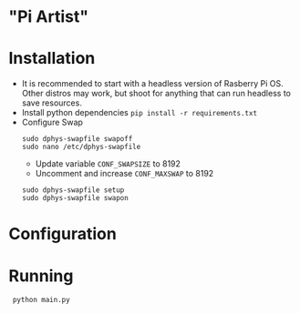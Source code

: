 # "Pi Artist"

# Installation
 - It is recommended to start with a headless version of Rasberry Pi OS.   Other distros may work, but shoot for anything that can run headless to save resources.
 - Install python dependencies `pip install -r requirements.txt`
 - Configure Swap
    ```
    sudo dphys-swapfile swapoff
    sudo nano /etc/dphys-swapfile
    ```
    - Update variable `CONF_SWAPSIZE` to 8192
    - Uncomment and increase `CONF_MAXSWAP` to 8192
    ```
    sudo dphys-swapfile setup
    sudo dphys-swapfile swapon
    ```

# Configuration


# Running
` python main.py`